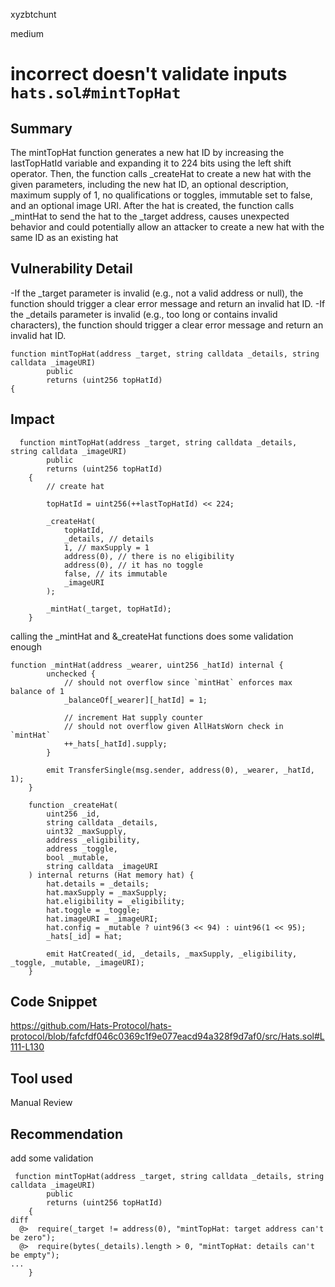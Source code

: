 xyzbtchunt

medium

# incorrect doesn't validate inputs `hats.sol#mintTopHat`

## Summary
The mintTopHat function generates a new hat ID by increasing the lastTopHatId variable and expanding it to 224 bits using the left shift operator. Then, the function calls _createHat to create a new hat with the given parameters, including the new hat ID, an optional description, maximum supply of 1, no qualifications or toggles, immutable set to false, and an optional image URI. After the hat is created, the function calls _mintHat to send the hat to the _target address, causes unexpected behavior and could potentially allow an attacker to create a new hat with the same ID as an existing hat  

## Vulnerability Detail
-If the _target parameter is invalid (e.g., not a valid address or null), the function should trigger a clear error message and return an invalid hat ID.
-If the _details parameter is invalid (e.g., too long or contains invalid characters), the function should trigger a clear error message and return an invalid hat ID.

``` solidity
function mintTopHat(address _target, string calldata _details, string calldata _imageURI)
        public
        returns (uint256 topHatId)
{
```

## Impact
``` solidity
  function mintTopHat(address _target, string calldata _details, string calldata _imageURI)
        public
        returns (uint256 topHatId)
    {
        // create hat

        topHatId = uint256(++lastTopHatId) << 224;

        _createHat(
            topHatId,
            _details, // details
            1, // maxSupply = 1
            address(0), // there is no eligibility
            address(0), // it has no toggle
            false, // its immutable
            _imageURI
        );

        _mintHat(_target, topHatId);
    }
```
calling the _mintHat and &_createHat functions does some validation enough

```solidity
function _mintHat(address _wearer, uint256 _hatId) internal {
        unchecked {
            // should not overflow since `mintHat` enforces max balance of 1
            _balanceOf[_wearer][_hatId] = 1;

            // increment Hat supply counter
            // should not overflow given AllHatsWorn check in `mintHat`
            ++_hats[_hatId].supply;
        }

        emit TransferSingle(msg.sender, address(0), _wearer, _hatId, 1);
    }
```
``` solidity
    function _createHat(
        uint256 _id,
        string calldata _details,
        uint32 _maxSupply,
        address _eligibility,
        address _toggle,
        bool _mutable,
        string calldata _imageURI
    ) internal returns (Hat memory hat) {
        hat.details = _details;
        hat.maxSupply = _maxSupply;
        hat.eligibility = _eligibility;
        hat.toggle = _toggle;
        hat.imageURI = _imageURI;
        hat.config = _mutable ? uint96(3 << 94) : uint96(1 << 95);
        _hats[_id] = hat;

        emit HatCreated(_id, _details, _maxSupply, _eligibility, _toggle, _mutable, _imageURI);
    }
```
## Code Snippet
https://github.com/Hats-Protocol/hats-protocol/blob/fafcfdf046c0369c1f9e077eacd94a328f9d7af0/src/Hats.sol#L111-L130

## Tool used

Manual Review

## Recommendation
add some validation
``` solidity
 function mintTopHat(address _target, string calldata _details, string calldata _imageURI)
        public
        returns (uint256 topHatId)
    {
diff
  @>  require(_target != address(0), "mintTopHat: target address can't be zero");
  @>  require(bytes(_details).length > 0, "mintTopHat: details can't be empty");
...
    }
```